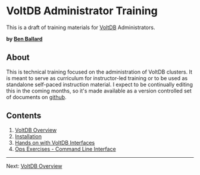# VoltDB Administrator Training #

This is a draft of training materials for [VoltDB](http://www.voltdb.com) Administrators.

**by [Ben Ballard](mailto://bballard@voltdb.com)**  

## About #

This is technical training focused on the administration of VoltDB clusters.  It is meant to serve as curriculum for instructor-led training or to be used as standalone self-paced instruction material.  I expect to be continually editing this in the coming months, so it's made available as a version controlled set of documents on [github](https://github.com/benjaminballard/voltdb_docs/blob/master/training/admin_training.md).

## Contents ##

1. [VoltDB Overview](at01_overview.md)
2. [Installation](at02_installation.md)
3. [Hands on with VoltDB Interfaces](at03_interfaces.md)
4. [Ops Exercises - Command Line Interface](ops_exercises_cli.md)

<!-- 5. Ops Exercises - VoltDB Enterprise Manager -->
<!-- 6. [Planning for Production deployment](planning.md) -->

-----------------------------------------

Next: [VoltDB Overview](at01_overview.md)
